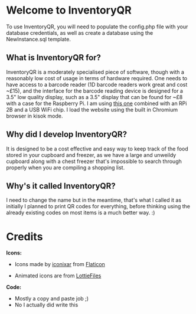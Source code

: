 # Welcome to InventoryQR

To use InventoryQR, you will need to populate the config.php file with your database credentials, as well as create a database using the NewInstance.sql template.

## What is InventoryQR for?

InventoryQR is a moderately specialised piece of software, though with a reasonably low cost of usage in terms of hardware required. One needs to have access to a barcode reader (1D barcode readers work great and cost ~£15), and the interface for the barcode reading device is designed for a 3.5" low quality display, such as a 3.5" display that can be found for ~£8 with a case for the Raspberry Pi. I am using [this one](https://uk.banggood.com/Geekcreit-3_5-inch-TFT-LCD-Touch-Screen-Protective-Case-Touch-Pen-Kit-For-Raspberry-Pi-3B3B2B-p-1391232.html) combined with an RPi 2B and a USB WiFi chip. I load the website using the built in Chromium browser in kisok mode.

## Why did I develop InventoryQR?

It is designed to be a cost effective and easy way to keep track of the food stored in your cupboard and freezer, as we have a large and unweildy cupboard along with a chest freezer that's impossible to search through properly when you are compiling a shopping list.

## Why's it called InventoryQR?

I need to change the name but in the meantime, that's what I called it as initially I planned to print QR codes for everything, before thinking using the already existing codes on most items is a much better way. :)

# Credits

**Icons:** 

- Icons made by [iconixar](https://www.flaticon.com/authors/iconixar) from [Flaticon](https://www.flaticon.com)

- Animated icons are from [LottieFiles](https://www.lottiefiles.com)

**Code:**

- Mostly a copy and paste job ;)
- No I actually did write this
